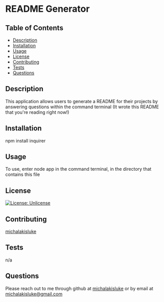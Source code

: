 # README Generator

  ## Table of Contents
  * [Description](#description)
  * [Installation](#installation)
  * [Usage](#usage)
  * [License](#license)
  * [Contributing](#contributing)
  * [Tests](#tests)
  * [Questions](#questions)
  
  ## Description
  This application allows users to generate a README for their projects by answering questions within the command terminal (It wrote this README that you're reading right now!)

  ## Installation
  npm install inquirer

  ## Usage
  To use, enter node app in the command terminal, in the directory that contains this file 

  ## License
  [![License: Unlicense](https://img.shields.io/badge/license-Unlicense-blue.svg)](http://unlicense.org/)

  ## Contributing
  [michalakisluke](https://github.com/michalakisluke)  

  ## Tests
  n/a

  ## Questions
  Please reach out to me through github at [michalakisluke](https://github.com/michalakisluke) or by email at michalakisluke@gmail.com

  
